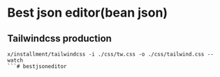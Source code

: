 # Best json editor(bean json)
## Tailwindcss production
```
x/installment/tailwindcss -i ./css/tw.css -o ./css/tailwind.css --watch
```# bestjsoneditor
